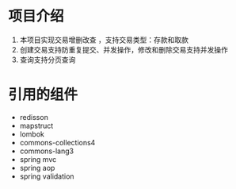 # 项目介绍
1. 本项目实现交易增删改查 ，支持交易类型：存款和取款
2. 创建交易支持防重复提交、并发操作，修改和删除交易支持并发操作
3. 查询支持分页查询



# 引用的组件
* redisson
* mapstruct
* lombok
* commons-collections4
* commons-lang3
* spring mvc
* spring aop
* spring validation